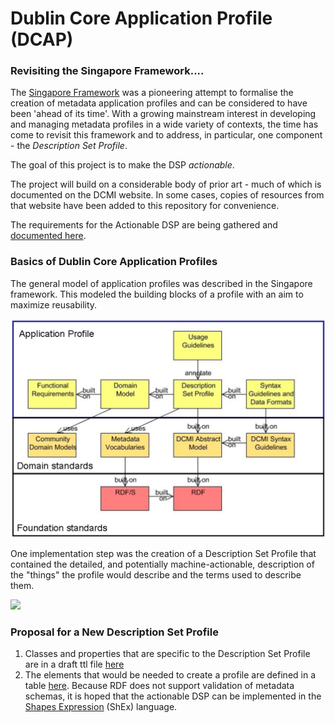 # Dublin Core Application Profile (DCAP)
### Revisiting the Singapore Framework....

The [Singapore Framework](http://dublincore.org/documents/singapore-framework/) was a pioneering attempt to formalise the creation of metadata application profiles and can be considered to have been 'ahead of its time'. With a growing mainstream interest in developing and managing metadata profiles in a wide variety of contexts, the time has come to revisit this framework and to address, in particular, one component - the *Description Set Profile*.

The goal of this project is to make the DSP *actionable*.

The project will build on a considerable body of prior art - much of which is documented on the DCMI website. In some cases, copies of resources from that website have been added to this repository for convenience.

The requirements for the Actionable DSP are being gathered and [documented here](requirements.md).

### Basics of Dublin Core Application Profiles

The general model of application profiles was described in the Singapore framework. This modeled the building blocks of a profile with an aim to maximize reusability. 

![](prior_art/singapore-framework.png)

One implementation step was the creation of a Description Set Profile that contained the detailed, and potentially machine-actionable, description of the "things" the profile would describe and the terms used to describe them.

![](http://www.dublincore.org/specifications/dublin-core/dc-dsp/2008-03-31/dsp-uml.png)

### Proposal for a New Description Set Profile

1. Classes and properties that are specific to the Description Set Profile are in a draft ttl file [here](dsp.ttl)
1. The elements that would be needed to create a profile are defined in a table [here](schemaList.csv). Because RDF does not support validation of metadata schemas, it is hoped that the actionable DSP can be implemented in the [Shapes Expression](http://shex.io/) (ShEx) language.
